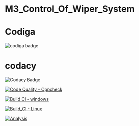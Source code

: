 # M3_Control_Of_Wiper_System
# Codiga
![codiga badge](https://api.codiga.io/project/33511/score/svg)
# codacy
![Codacy Badge](https://api.codiga.io/project/33511/status/svg)


[![Code Quality - Cppcheck](https://github.com/BhavanamGayathri/M3_Control_of_Wiper_System/actions/workflows/Cpp.yml/badge.svg)](https://github.com/BhavanamGayathri/M3_Control_of_Wiper_System/actions/workflows/Cpp.yml)


[![Bulid CI - windows](https://github.com/BhavanamGayathri/M3_Control_of_Wiper_System/actions/workflows/windows.yml/badge.svg)](https://github.com/BhavanamGayathri/M3_Control_of_Wiper_System/actions/workflows/windows.yml)

[![Build_CI - Linux](https://github.com/BhavanamGayathri/M3_Control_of_Wiper_System/actions/workflows/Linux.yml/badge.svg)](https://github.com/BhavanamGayathri/M3_Control_of_Wiper_System/actions/workflows/Linux.yml)

[![Analysis](https://github.com/BhavanamGayathri/M3_Control_of_Wiper_System/actions/workflows/Analysis.yml/badge.svg)](https://github.com/BhavanamGayathri/M3_Control_of_Wiper_System/actions/workflows/Analysis.yml)
